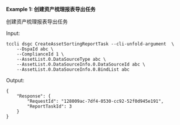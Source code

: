 **Example 1: 创建资产梳理报表导出任务**

创建资产梳理报表导出任务

Input: 

```
tccli dsgc CreateAssetSortingReportTask --cli-unfold-argument  \
    --DspaId abc \
    --ComplianceId 1 \
    --AssetList.0.DataSourceType abc \
    --AssetList.0.DataSourceInfo.0.DataSourceId abc \
    --AssetList.0.DataSourceInfo.0.BindList abc
```

Output: 
```
{
    "Response": {
        "RequestId": "128009ac-7df4-0530-cc92-52f0d945e191",
        "ReportTaskId": 3
    }
}
```

